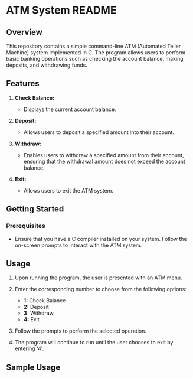 # ATM System README

## Overview

This repository contains a simple command-line ATM (Automated Teller Machine) system implemented in C. The program allows users to perform basic banking operations such as checking the account balance, making deposits, and withdrawing funds.

## Features

1. **Check Balance:**
   - Displays the current account balance.

2. **Deposit:**
   - Allows users to deposit a specified amount into their account.
   
3. **Withdraw:**
   - Enables users to withdraw a specified amount from their account, ensuring that the withdrawal amount does not exceed the account balance.

4. **Exit:**
   - Allows users to exit the ATM system.

## Getting Started

### Prerequisites
- Ensure that you have a C compiler installed on your system. Follow the on-screen prompts to interact with the ATM system.

## Usage

1. Upon running the program, the user is presented with an ATM menu.

2. Enter the corresponding number to choose from the following options:
    - **1:** Check Balance
    - **2:** Deposit
    - **3:** Withdraw
    - **4:** Exit

3. Follow the prompts to perform the selected operation.

4. The program will continue to run until the user chooses to exit by entering '4'.

## Sample Usage
